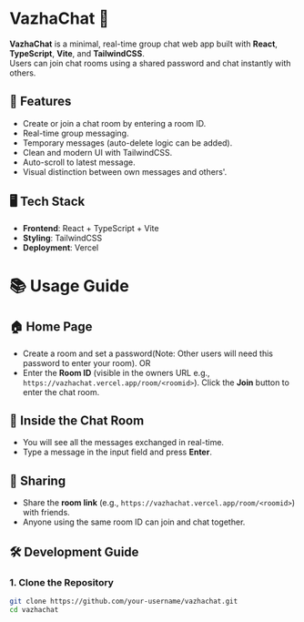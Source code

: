 # VazhaChat 🍃

**VazhaChat** is a minimal, real-time group chat web app built with **React**, **TypeScript**, **Vite**, and **TailwindCSS**.  
Users can join chat rooms using a shared password and chat instantly with others.

## 🚀 Features
- Create or join a chat room by entering a room ID.
- Real-time group messaging.
- Temporary messages (auto-delete logic can be added).
- Clean and modern UI with TailwindCSS.
- Auto-scroll to latest message.
- Visual distinction between own messages and others'.

## 🖥️ Tech Stack
- **Frontend**: React + TypeScript + Vite
- **Styling**: TailwindCSS
- **Deployment**: Vercel

# 📚 Usage Guide

## 🏠 Home Page
- Create a room and set a password(Note: Other users will need this password to enter your room).
  OR
- Enter the **Room ID** (visible in the owners URL e.g., `https://vazhachat.vercel.app/room/<roomid>`). Click the **Join** button to enter the chat room.

## 💬 Inside the Chat Room
- You will see all the messages exchanged in real-time.
- Type a message in the input field and press **Enter**.

## 🔗 Sharing
- Share the **room link** (e.g., `https://vazhachat.vercel.app/room/<roomid>`) with friends.
- Anyone using the same room ID can join and chat together.

## 🛠️ Development Guide

### 1. Clone the Repository
```bash
git clone https://github.com/your-username/vazhachat.git
cd vazhachat
